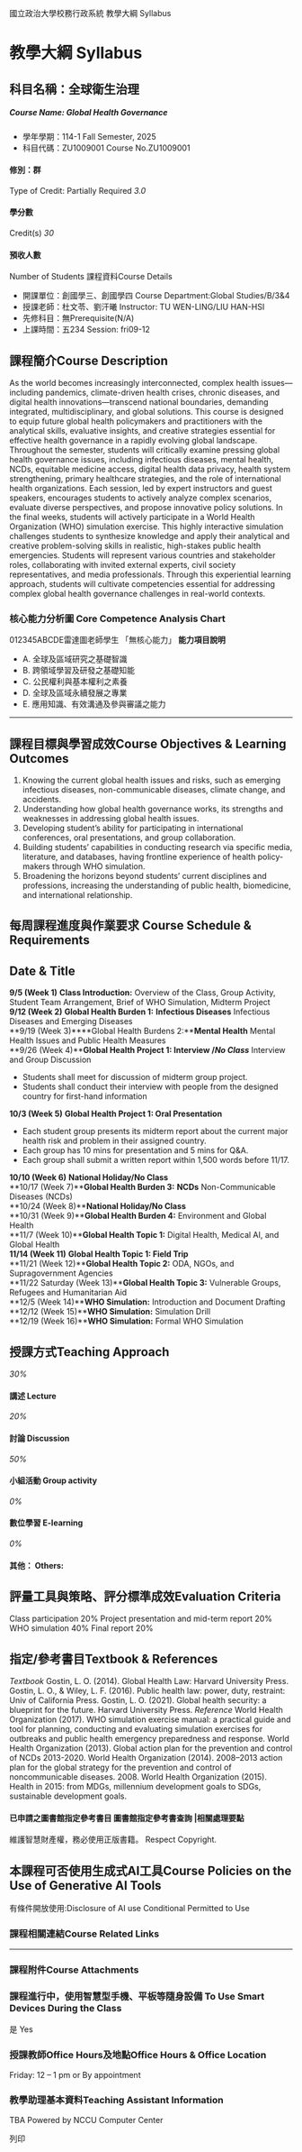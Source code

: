 國立政治大學校務行政系統 教學大綱 Syllabus
# 教學大綱 Syllabus
##  科目名稱：全球衛生治理
#####  Course Name: Global Health Governance
  * 學年學期：114-1 Fall Semester, 2025 
  * 科目代碼：ZU1009001 Course No.ZU1009001


#### 修別：群
Type of Credit: Partially Required 
_3.0_
#### 學分數
Credit(s)
_30_
#### 預收人數
Number of Students
課程資料Course Details
  * 開課單位：創國學三、創國學四 Course Department:Global Studies/B/3&4 
  * 授課老師：杜文苓、劉汗曦 Instructor: TU WEN-LING/LIU HAN-HSI 
  * 先修科目：無Prerequisite(N/A)
  * 上課時間：五234 Session: fri09-12


##  課程簡介Course Description
As the world becomes increasingly interconnected, complex health issues—including pandemics, climate-driven health crises, chronic diseases, and digital health innovations—transcend national boundaries, demanding integrated, multidisciplinary, and global solutions. This course is designed to equip future global health policymakers and practitioners with the analytical skills, evaluative insights, and creative strategies essential for effective health governance in a rapidly evolving global landscape.
Throughout the semester, students will critically examine pressing global health governance issues, including infectious diseases, mental health, NCDs, equitable medicine access, digital health data privacy, health system strengthening, primary healthcare strategies, and the role of international health organizations. Each session, led by expert instructors and guest speakers, encourages students to actively analyze complex scenarios, evaluate diverse perspectives, and propose innovative policy solutions.
In the final weeks, students will actively participate in a World Health Organization (WHO) simulation exercise. This highly interactive simulation challenges students to synthesize knowledge and apply their analytical and creative problem-solving skills in realistic, high-stakes public health emergencies. Students will represent various countries and stakeholder roles, collaborating with invited external experts, civil society representatives, and media professionals. Through this experiential learning approach, students will cultivate competencies essential for addressing complex global health governance challenges in real-world contexts.
###  核心能力分析圖 Core Competence Analysis Chart
012345ABCDE雷達圖老師學生
「無核心能力」 
**能力項目說明**
  * A. 全球及區域研究之基礎智識
  * B. 跨領域學習及研發之基礎知能
  * C. 公民權利與基本權利之素養
  * D. 全球及區域永續發展之專業
  * E. 應用知識、有效溝通及參與審議之能力


* * *
##  課程目標與學習成效Course Objectives & Learning Outcomes 
  1. Knowing the current global health issues and risks, such as emerging infectious diseases, non-communicable diseases, climate change, and accidents. 
  2. Understanding how global health governance works, its strengths and weaknesses in addressing global health issues. 
  3. Developing student’s ability for participating in international conferences, oral presentations, and group collaboration. 
  4. Building students’ capabilities in conducting research via specific media, literature, and databases, having frontline experience of health policy-makers through WHO simulation. 
  5. Broadening the horizons beyond students’ current disciplines and professions, increasing the understanding of public health, biomedicine, and international relationship. 


##  每周課程進度與作業要求 Course Schedule & Requirements
Date & Title  
---  
**9/5 (Week 1)** **Class Introduction:** Overview of the Class, Group Activity, Student Team Arrangement, Brief of WHO Simulation, Midterm Project   
**9/12 (Week 2)** **Global Health Burden 1:** **Infectious Diseases** Infectious Diseases and Emerging Diseases  
**9/19 (Week 3)****Global Health Burdens 2:****Mental Health** Mental Health Issues and Public Health Measures   
**9/26 (Week 4)****Global Health Project 1: Interview /_No Class_** Interview and Group Discussion 
  * Students shall meet for discussion of midterm group project.
  * Students shall conduct their interview with people from the designed country for first-hand information

  
**10/3 (Week 5)** **Global Health Project 1: Oral Presentation**
  * Each student group presents its midterm report about the current major health risk and problem in their assigned country. 
  * Each group has 10 mins for presentation and 5 mins for Q&A. 
  * Each group shall submit a written report within 1,500 words before 11/17. 

  
**10/10 (Week 6)** **National Holiday/No Class**  
**10/17 (Week 7)****Global Health Burden 3:** **NCDs** Non-Communicable Diseases (NCDs)  
**10/24 (Week 8)****National Holiday/No Class**  
**10/31 (Week 9)****Global Health Burden 4:** Environment and Global Health   
**11/7 (Week 10)****Global Health Topic 1:** Digital Health, Medical AI, and Global Health  
**11/14 (Week 11)** **Global Health Topic 1: Field Trip**  
**11/21 (Week 12)****Global Health Topic 2:** ODA, NGOs, and Supragovernment Agencies  
**11/22 Saturday (Week 13)****Global Health Topic 3:** Vulnerable Groups, Refugees and Humanitarian Aid  
**12/5 (Week 14)****WHO Simulation:** Introduction and Document Drafting   
**12/12 (Week 15)****WHO Simulation:** Simulation Drill  
**12/19 (Week 16)****WHO Simulation:** Formal WHO Simulation   
##  授課方式Teaching Approach
_30%_
####  講述 Lecture
_20%_
####  討論 Discussion
_50%_
####  小組活動 Group activity
_0%_
####  數位學習 E-learning
_0%_
####  其他： Others:
##  評量工具與策略、評分標準成效Evaluation Criteria
Class participation 20%
Project presentation and mid-term report 20%
WHO simulation 40%
Final report 20%
##  指定/參考書目Textbook & References
_Textbook_
Gostin, L. O. (2014). Global Health Law: Harvard University Press.
Gostin, L. O., & Wiley, L. F. (2016). Public health law: power, duty, restraint: Univ of California Press.
Gostin, L. O. (2021). Global health security: a blueprint for the future.
Harvard University Press.
_Reference_
World Health Organization (2017). WHO simulation exercise manual: a practical guide and tool for planning, conducting and evaluating simulation exercises for outbreaks and public health emergency preparedness and response. 
World Health Organization (2013). Global action plan for the prevention and control of NCDs 2013-2020.
World Health Organization (2014). 2008–2013 action plan for the global strategy for the prevention and control of noncommunicable diseases. 2008.
World Health Organization (2015). Health in 2015: from MDGs, millennium development goals to SDGs, sustainable development goals. 
####  已申請之圖書館指定參考書目  圖書館指定參考書查詢 |相關處理要點
維護智慧財產權，務必使用正版書籍。 Respect Copyright.
##  本課程可否使用生成式AI工具Course Policies on the Use of Generative AI Tools
有條件開放使用:Disclosure of AI use  Conditional Permitted to Use 
###  課程相關連結Course Related Links
* * *
###  課程附件Course Attachments
###  課程進行中，使用智慧型手機、平板等隨身設備 To Use Smart Devices During the Class
是  Yes
###  授課教師Office Hours及地點Office Hours & Office Location
Friday: 12 – 1 pm or By appointment
###  教學助理基本資料Teaching Assistant Information
TBA
Powered by NCCU Computer Center
  
列印
